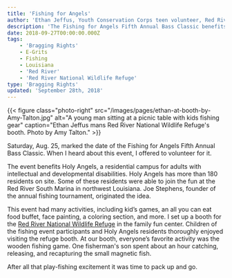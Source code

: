 ```yaml
---
title: 'Fishing for Angels'
author: 'Ethan Jeffus, Youth Conservation Corps teen volunteer, Red River National Wildlife Refuge'
description: 'The Fishing for Angels Fifth Annual Bass Classic benefits Holy Angels, a residential campus for adults with intellectual and developmental disabilities.'
date: 2018-09-27T00:00:00.000Z
tags:
    - 'Bragging Rights'
    - E-Grits
    - Fishing
    - Louisiana
    - 'Red River'
    - 'Red River National Wildlife Refuge'
type: 'Bragging Rights'
updated: 'September 28th, 2018'
---
```


{{< figure class="photo-right" src="/images/pages/ethan-at-booth-by-Amy-Talton.jpg" alt="A young man sitting at a picnic table with kids fishing gear" caption="Ethan Jeffus mans Red River National Wildlife Refuge's booth.  Photo by Amy Talton." >}}

Saturday, Aug. 25, marked the date of the Fishing for Angels Fifth Annual Bass Classic. When I heard about this event, I offered to volunteer for it.

The event benefits Holy Angels, a residential campus for adults with intellectual and developmental disabilities. Holy Angels has more than 180 residents on site. Some of these residents were able to join the fun at the Red River South Marina in northwest Louisiana. Joe Stephens, founder of the annual fishing tournament, originated the idea.

This event had many activities, including  kid’s games, an all you can eat food buffet, face painting, a coloring section, and more. I set up a booth for the [Red River National Wildlife Refuge](https://www.fws.gov/refuge/red_river/) in the family fun center. Children of the fishing event participants and Holy Angels residents thoroughly enjoyed visiting the refuge booth.  At our booth, everyone’s favorite activity was the wooden fishing game.  One fisherman's son spent about an hour catching, releasing, and recapturing the small magnetic fish.

After all that play-fishing excitement it was time to pack up and go.
